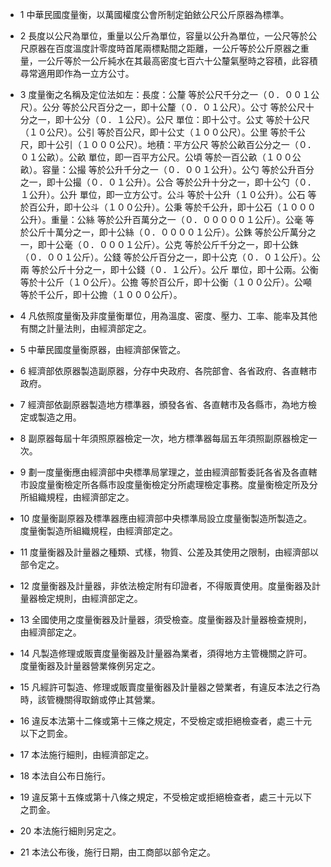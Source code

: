 * 1 中華民國度量衡，以萬國權度公會所制定鉑銥公尺公斤原器為標準。

* 2 長度以公尺為單位，重量以公斤為單位，容量以公升為單位，一公尺等於公尺原器在百度溫度計零度時首尾兩標點間之距離，一公斤等於公斤原器之重量，一公斤等於一公斤純水在其最高密度七百六十公釐氣壓時之容積，此容積尋常適用即作為一立方公寸。

* 3 度量衡之名稱及定位法如左：長度：公釐 等於公尺千分之一（０．００１公尺）。公分 等於公尺百分之一，即十公釐（０．０１公尺）。公寸 等於公尺十分之一，即十公分（０．１公尺）。公尺 單位：即十公寸。公丈 等於十公尺（１０公尺）。公引 等於百公尺，即十公丈（１００公尺）。公里 等於千公尺，即十公引（１０００公尺）。地積：平方公尺 等於公畝百公分之一（０．０１公畝）。公畝 單位，即一百平方公尺。公頃 等於一百公畝（１００公畝）。容量：公撮 等於公升千分之一（０．００１公升）。公勺 等於公升百分之一，即十公撮（０．０１公升）。公合 等於公升十分之一，即十公勺（０．１公升）。公升 單位，即一立方公寸。公斗 等於十公升（１０公升）。公石 等於百公升，即十公斗（１００公升）。公秉 等於千公升，即十公石（１０００公升）。重量：公絲 等於公升百萬分之一（０．０００００１公斤）。公毫 等於公斤十萬分之一，即十公絲（０．００００１公斤）。公銖 等於公斤萬分之一，即十公毫（０．０００１公斤）。公克 等於公斤千分之一，即十公銖（０．００１公斤）。公錢 等於公斤百分之一，即十公克（０．０１公斤）。公兩 等於公斤十分之一，即十公錢（０．１公斤）。公斤 單位，即十公兩。公衡 等於十公斤（１０公斤）。公擔 等於百公斤，即十公衡（１００公斤）。公噸 等於千公斤，即十公擔（１０００公斤）。

* 4 凡依照度量衡及非度量衡單位，用為溫度、密度、壓力、工率、能率及其他有關之計量法則，由經濟部定之。

* 5 中華民國度量衡原器，由經濟部保管之。

* 6 經濟部依原器製造副原器，分存中央政府、各院部會、各省政府、各直轄市政府。

* 7 經濟部依副原器製造地方標準器，頒發各省、各直轄市及各縣市，為地方檢定或製造之用。

* 8 副原器每屆十年須照原器檢定一次，地方標準器每屆五年須照副原器檢定一次。

* 9 劃一度量衡應由經濟部中央標準局掌理之，並由經濟部暫委託各省及各直轄市設度量衡檢定所各縣市設度量衡檢定分所處理檢定事務。度量衡檢定所及分所組織規程，由經濟部定之。

* 10 度量衡副原器及標準器應由經濟部中央標準局設立度量衡製造所製造之。度量衡製造所組織規程，由經濟部定之。

* 11 度量衡器及計量器之種類、式樣，物質、公差及其使用之限制，由經濟部以部令定之。

* 12 度量衡器及計量器，非依法檢定附有印證者，不得販賣使用。度量衡器及計量器檢定規則，由經濟部定之。

* 13 全國使用之度量衡器及計量器，須受檢查。度量衡器及計量器檢查規則，由經濟部定之。

* 14 凡製造修理或販賣度量衡器及計量器為業者，須得地方主管機關之許可。度量衡器及計量器營業條例另定之。

* 15 凡經許可製造、修理或販賣度量衡器及計量器之營業者，有違反本法之行為時，該管機關得取銷或停止其營業。

* 16 違反本法第十二條或第十三條之規定，不受檢定或拒絕檢查者，處三十元以下之罰金。

* 17 本法施行細則，由經濟部定之。

* 18 本法自公布日施行。

* 19 違反第十五條或第十八條之規定，不受檢定或拒絕檢查者，處三十元以下之罰金。

* 20 本法施行細則另定之。

* 21 本法公布後，施行日期，由工商部以部令定之。

